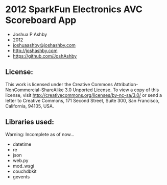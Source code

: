 2012 SparkFun Electronics AVC Scoreboard App
=============
* Joshua P Ashby
* 2012
* joshuaashby@joshashby.com
* http://joshashby.com
* https://github.com/JoshAshby

License:
-------------
This work is licensed under the Creative Commons Attribution-NonCommercial-ShareAlike 3.0 Unported License. To view a copy of this license, visit http://creativecommons.org/licenses/by-nc-sa/3.0/ or send a letter to Creative Commons, 171 Second Street, Suite 300, San Francisco, California, 94105, USA.

Libraries used:
----------------------
Warning: Incomplete as of now...

* datetime
* re
* json
* web.py
* mod_wsgi
* couchdbkit
* gevents
